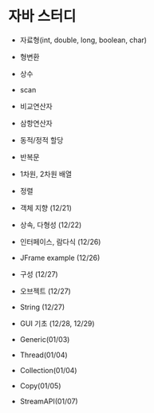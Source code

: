 # 자바 스터디

- 자료형(int, double, long, boolean, char)
- 형변환
- 상수
- scan
- 비교연산자
- 삼항연산자
- 동적/정적 할당
- 반복문
- 1차원, 2차원 배열
- 정렬

- 객체 지향 (12/21)
- 상속, 다형성 (12/22)
- 인터페이스, 람다식 (12/26)
- JFrame example (12/26)
- 구성 (12/27)
- 오브젝트 (12/27)
- String (12/27)
- GUI 기초 (12/28, 12/29)
- Generic(01/03)
- Thread(01/04)
- Collection(01/04)
- Copy(01/05)
- StreamAPI(01/07)